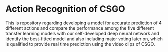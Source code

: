 # Action Recognition of CSGO

This is repository regarding developing a model for accurate prediction of 4 different actions and compare the performance among the five different transfer learning models with our self-developed deep neural network and identify the best-fitted model and also including major voting later on, which is qualified to provide real time prediction using the video clips of CSGO. 
